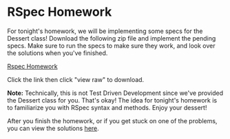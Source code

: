 # RSpec Homework

For tonight's homework, we will be implementing some specs for the Dessert class! Download the following zip file and implement the pending specs. Make sure to run the specs to make sure they work, and look over the solutions when you've finished.

[Rspec Homework][rspec-homework]

Click the link then click "view raw" to download.

[rspec-homework]: rspec-homework.zip

**Note:** Technically, this is not Test Driven Development since we've provided the Dessert class for you. That's okay! The idea for tonight's homework is to familiarize you with RSpec syntax and methods. Enjoy your dessert!

After you finish the homework, or if you get stuck on one of the problems, you can view the solutions [here][rspec-solutions].

[rspec-solutions]: ../solutions/rspec-homework

